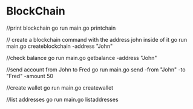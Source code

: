 # BlockChain
//print blockchain
go run main.go printchain

// create a blockchain command with the address john inside of it
go run main.go createblockchain -address "John"

//check balance
go run main.go getbalance -address "John"

//send account from John to Fred
go run main.go send -from "John" -to "Fred" -amount 50


//create wallet
go run main.go createwallet

//list addresses
go run main.go listaddresses
